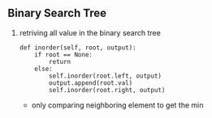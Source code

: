 ## Binary Search Tree

1. retriving all value in the binary search tree
	```
	def inorder(self, root, output):
		if root == None:
			return
		else:
			self.inorder(root.left, output)
			output.append(root.val)
			self.inorder(root.right, output)
	```
	- only comparing neighboring element to get the min

